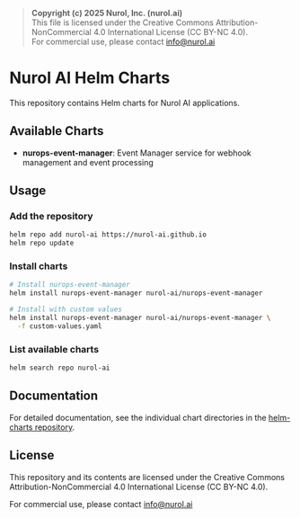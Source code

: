 > **Copyright (c) 2025 Nurol, Inc. (nurol.ai)**  
> This file is licensed under the Creative Commons Attribution-NonCommercial 4.0 International License (CC BY-NC 4.0).  
> For commercial use, please contact info@nurol.ai

# Nurol AI Helm Charts

This repository contains Helm charts for Nurol AI applications.

## Available Charts

- **nurops-event-manager**: Event Manager service for webhook management
  and event processing

## Usage

### Add the repository
```bash
helm repo add nurol-ai https://nurol-ai.github.io
helm repo update
```

### Install charts
```bash
# Install nurops-event-manager
helm install nurops-event-manager nurol-ai/nurops-event-manager

# Install with custom values
helm install nurops-event-manager nurol-ai/nurops-event-manager \
  -f custom-values.yaml
```

### List available charts
```bash
helm search repo nurol-ai
```

## Documentation

For detailed documentation, see the individual chart directories in the
[helm-charts repository](https://github.com/Nurol-AI/helm-charts).

## License

This repository and its contents are licensed under the Creative Commons
Attribution-NonCommercial 4.0 International License (CC BY-NC 4.0).

For commercial use, please contact info@nurol.ai
